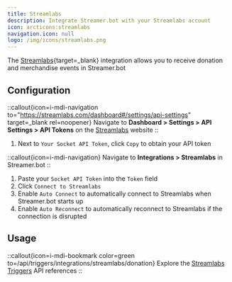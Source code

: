 ```yaml
---
title: Streamlabs
description: Integrate Streamer.bot with your Streamlabs account
icon: arcticons:streamlabs
navigation.icon: null
logo: /img/icons/streamlabs.png
---
```


The [Streamlabs](https://streamlabs.com){target=_blank} integration allows you to receive donation and merchandise events in Streamer.bot

## Configuration

::callout{icon=i-mdi-navigation to="https://streamlabs.com/dashboard#/settings/api-settings" target=_blank rel=noopener}
Navigate to **Dashboard > Settings > API Settings > API Tokens** on the [Streamlabs](https://streamlabs.com/dashboard#/settings/api-settings) website
::

1. Next to `Your Socket API Token`, click `Copy` to obtain your API token

::callout{icon=i-mdi-navigation}
Navigate to **Integrations > Streamlabs** in Streamer.bot
::

1. Paste your `Socket API Token` into the `Token` field
2. Click `Connect to Streamlabs`
2. Enable `Auto Connect` to automatically connect to Streamlabs when Streamer.bot starts up
3. Enable `Auto Reconnect` to automatically reconnect to Streamlabs if the connection is disrupted

## Usage
::callout{icon=i-mdi-bookmark color=green to=/api/triggers/integrations/streamlabs/donation}
Explore the [Streamlabs Triggers](/api/triggers/integrations/streamlabs/donation) API references
::